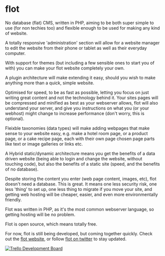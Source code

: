 flot
====

No database (flat) CMS, written in PHP, aiming to be both super simple to use (for non techies too) and flexible enough to be used for making any kind of website.

A totally responsive 'administration' section will allow for a website manager to edit the website from their phone or tablet as well as their everyday computer.

With support for themes (but including a few sensible ones to start you of with) you can make your flot website completely your own.

A plugin architecture will make extending it easy, should you wish to make anything more than a quick, simple website.

Optimised for speed, to be as fast as possible, letting you focus on just writing great content and not the technology behind it. Your sites pages will be compressed and minified as best as your webserver allows, flot will also understand your server, and give you instructions on what you (or your webhost) might change to increase performance (don't worry, this is optional).

Fleixble taxonomies (data types) will make adding webpages that make sense to your website easy, e.g. make a hotel room page, or a product page, or a cake recipe page, each with their own page chosen page parts like text or image galleries or links etc.

A Hybrid static/dynamic architecture means you get the benefits of a data driven website (being able to login and change the website, without touching code), but also the benefits of a static site (speed, and the benefits of no database).

Despite storing the content you enter (web page content, images, etc), flot doesn't need a database. This is great. It means one less security risk, one less 'thing' to set up, one less thing to migrate if you move your site, and getting web hosting will be cheaper, easier, and even more environmentally friendly.

Flot was written in PHP, as it's the most common webserver language, so getting hosting will be no problem.

Flot is open source, which means totally free.

For now, flot is still being developed, but coming together quickly. Check out the <a href="http://flot.io">flot website</a>, or follow <a href="https://twitter.com/flot_io">flot on twitter</a> to stay updated.

[![Trello Development Board](https://trello.com/b/RnHlRqoI.png)](https://trello.com/b/RnHlRqoI)